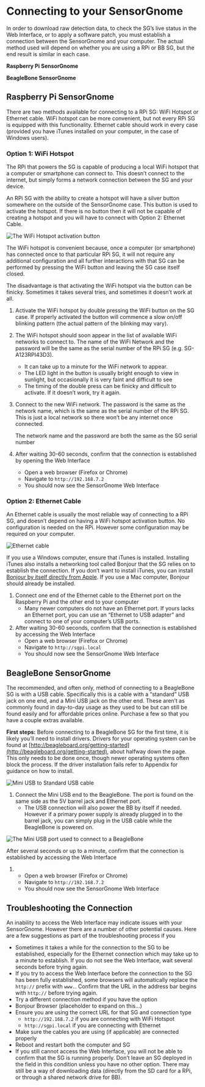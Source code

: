 # Connecting to your SensorGnome

In order to download raw detection data, to check the SG’s live status in the Web Interface, or to apply a software patch, you must establish a connection between the SensorGnome and your computer. The actual method used will depend on whether you are using a RPi or BB SG, but the end result is similar in each case.

**Raspberry Pi SensorGnome**

**BeagleBone SensorGnome**

## Raspberry Pi SensorGnome

There are two methods available for connecting to a RPi SG: WiFi Hotspot or Ethernet cable. WiFi hotspot can be more convenient, but not every RPi SG is equipped with this functionality. Ethernet cable should work in every case \(provided you have iTunes installed on your computer, in the case of Windows users\).

### Option 1: WiFi Hotspot

The RPi that powers the SG is capable of producing a local WiFi hotspot that a computer or smartphone can connect to. This doesn’t connect to the internet, but simply forms a network connection between the SG and your device.

An RPi SG with the ability to create a hotspot will have a silver button somewhere on the outside of the SensorGnome case. This button is used to activate the hotspot. If there is no button then it will not be capable of creating a hotspot and you will have to connect with Option 2: Ethernet Cable.

![The WiFi Hotspot activation button](.gitbook/assets/wifibutton.png)

The WiFi hotspot is convenient because, once a computer \(or smartphone\) has connected once to that particular RPi SG, it will not require any additional configuration and all further interactions with that SG can be performed by pressing the WiFi button and leaving the SG case itself closed.

The disadvantage is that activating the WiFi hotspot via the button can be finicky. Sometimes it takes several tries, and sometimes it doesn’t work at all.

1. Activate the WiFi hotspot by double pressing the WiFi button on the SG case. If properly activated the button will commence a slow on/off blinking pattern \(the actual pattern of the blinking may vary\).
2. The WiFi hotspot should soon appear in the list of available WiFi networks to connect to. The name of the WiFi Network and the password will be the same as the serial number of the RPi SG \(e.g. SG-A123RPI43D3\).
   * It can take up to a minute for the WiFi network to appear.
   * The LED light in the button is usually bright enough to view in sunlight, but occasionally it is very faint and difficult to see
   * The timing of the double press can be finicky and difficult to activate. If it doesn’t work, try it again.
3. Connect to the new WiFi network. The password is the same as the network name, which is the same as the serial number of the RPi SG. This is just a local network so there won’t be any internet once connected.

   The network name and the password are both the same as the SG serial number

4. After waiting 30-60 seconds, confirm that the connection is established by opening the Web Interface
   * Open a web browser \(Firefox or Chrome\)
   * Navigate to `http://192.168.7.2`
   * You should now see the SensorGnome Web Interface

### Option 2: Ethernet Cable

An Ethernet cable is usually the most reliable way of connecting to a RPi SG, and doesn’t depend on having a WiFi hotspot activation button. No configuration is needed on the RPi. However some configuration may be required on your computer.

![Ethernet cable](.gitbook/assets/ethernet.jpg)

If you use a Windows computer, ensure that iTunes is installed. Installing iTunes also installs a networking tool called Bonjour that the SG relies on to establish the connection. If you don’t want to install iTunes, you can install [Bonjour by itself directly from Apple](https://support.apple.com/kb/DL999?locale=en_CA). If you use a Mac computer, Bonjour should already be installed.

1. Connect one end of the Ethernet cable to the Ethernet port on the Raspberry Pi and the other end to your computer
   * Many newer computers do not have an Ethernet port. If yours lacks an Ethernet port, you can use an “Ethernet to USB adapter” and connect to one of your computer’s USB ports.
2. After waiting 30-60 seconds, confirm that the connection is established by accessing the Web Interface
   * Open a web browser \(Firefox or Chrome\)
   * Navigate to `http://sgpi.local`
   * You should now see the SensorGnome Web Interface

##  BeagleBone SensorGnome

The recommended, and often only, method of connecting to a BeagleBone SG is with a USB cable. Specifically this is a cable with a “standard” USB jack on one end, and a Mini USB jack on the other end. These aren’t as commonly found in day-to-day usage as they used to be but can still be found easily and for affordable prices online. Purchase a few so that you have a couple extras available.

**First steps:** Before connecting to a BeagleBone SG for the first time, it is likely you’ll need to install drivers. Drivers for your operating system can be found at [http://beagleboard.org/getting-started](http://beagleboard.org/getting-started), about halfway down the page. This only needs to be done once, though newer operating systems often block the process. If the driver installation fails refer to Appendix for guidance on how to install.

![Mini USB to Standard USB cable](.gitbook/assets/usbab.jpg)

1. Connect the Mini USB end to the BeagleBone. The port is found on the same side as the 5V barrel jack and Ethernet port.
   * The USB connection will also power the BB by itself if needed. However if a primary power supply is already plugged in to the barrel jack, you can simply plug in the USB cable while the BeagleBone is powered on.

![The Mini USB port used to connect to a BeagleBone](.gitbook/assets/bbusb.png)

After several seconds or up to a minute, confirm that the connection is established by accessing the Web Interface

1. * Open a web browser \(Firefox or Chrome\)
   * Navigate to `http://192.168.7.2`
   * You should now see the SensorGnome Web Interface

##  Troubleshooting the Connection

An inability to access the Web Interface may indicate issues with your SensorGnome. However there are a number of other potential causes. Here are a few suggestions as part of the troubleshooting process if you

* Sometimes it takes a while for the connection to the SG to be established, especially for the Ethernet connection which may take up to a minute to establish. If you do not see the Web Interface, wait several seconds before trying again.
* If you try to access the Web Interface before the connection to the SG has been fully established, some browsers will automatically replace the `http://` prefix with `www.`. Confirm that the URL in the address bar begins with `http://` before trying again.
* Try a different connection method if you have the option
* Bonjour Browser \(placeholder to expand on this…\)
* Ensure you are using the correct URL for that SG and connection type
  * `http://192.168.7.2` if you are connecting with WiFi Hotspot
  * `http://sgpi.local` if you are connecting with Ethernet
* Make sure the cables you are using \(if applicable\) are connected properly
* Reboot and restart both the computer and SG
* If you still cannot access the Web Interface, you will not be able to confirm that the SG is running properly. Don’t leave an SG deployed in the field in this condition unless you have no other option. There may still be a way of downloading data \(directly from the SD card for a RPi, or through a shared network drive for BB\).

